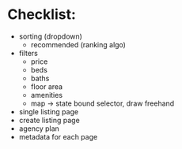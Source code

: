 # Checklist:

- sorting (dropdown)
  - recommended (ranking algo)
- filters
  - price
  - beds
  - baths
  - floor area
  - amenities
  - map -> state bound selector, draw freehand
- single listing page
- create listing page
- agency plan
- metadata for each page